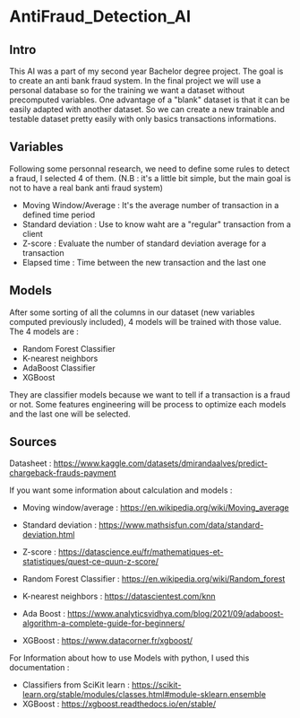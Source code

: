 # AntiFraud_Detection_AI
## Intro
This AI was a part of my second year Bachelor degree project.
The goal is to create an anti bank fraud system.
In the final project we will use a personal database so for the training we want a dataset without precomputed variables.
One advantage of a "blank" dataset is that it can be easily adapted with another dataset.
So we can create a new trainable and testable dataset pretty easily with only basics transactions informations.

## Variables
Following some personnal research, we need to define some rules to detect a fraud, I selected 4 of them.
(N.B : it's a little bit simple, but the main goal is not to have a real bank anti fraud system)

- Moving Window/Average : It's the average number of transaction in a defined time period
- Standard deviation : Use to know waht are a "regular" transaction from a client
- Z-score : Evaluate the number of standard deviation average for a transaction
- Elapsed time : Time between the new transaction and the last one

## Models
After some sorting of all the columns in our dataset (new variables computed previously included), 4 models will be trained with those value.
The 4 models are :

- Random Forest Classifier
- K-nearest neighbors
- AdaBoost Classifier
- XGBoost
  
They are classifier models because we want to tell if a transaction is a fraud or not.
Some features engineering will be process to optimize each models and the last one will be selected.

## Sources
Datasheet : https://www.kaggle.com/datasets/dmirandaalves/predict-chargeback-frauds-payment

If you want some information about calculation and models :

- Moving window/average : https://en.wikipedia.org/wiki/Moving_average
- Standard deviation : https://www.mathsisfun.com/data/standard-deviation.html
- Z-score : https://datascience.eu/fr/mathematiques-et-statistiques/quest-ce-quun-z-score/

- Random Forest Classifier : https://en.wikipedia.org/wiki/Random_forest
- K-nearest neighbors : https://datascientest.com/knn
- Ada Boost : https://www.analyticsvidhya.com/blog/2021/09/adaboost-algorithm-a-complete-guide-for-beginners/
- XGBoost : https://www.datacorner.fr/xgboost/

For Information about how to use Models with python, I used this documentation :
- Classifiers from SciKit learn : https://scikit-learn.org/stable/modules/classes.html#module-sklearn.ensemble
- XGBoost : https://xgboost.readthedocs.io/en/stable/
